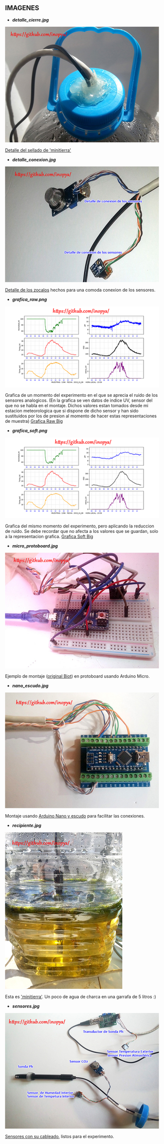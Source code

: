 ## IMAGENES

* ***detalle_cierre.jpg***

![](./pics/detalle_cierre.jpg)

[Detalle del sellado de 'minitierra'](https://github.com/inopya/mini-tierra/tree/master/imagenes/detalle_cierre.jpg)


* ***detalle_conexion.jpg***

![](./pics/detalle_conexion.jpg)

[Detalle de los zocalos](https://github.com/inopya/mini-tierra/tree/master/imagenes/detalle_conexion.jpg)  hechos para una comoda conexion de los sensores.



* ***grafica_raw.png***

![](./pics/grafica_raw.png)

Grafica de un momento del experimento en el que se aprecia el ruido de los sensores analogicos.
(En la grafica se ven datos de indice UV, sensor del que no se habla en el montaje. Dichos valores estan tomados desde mi estacion meteorologica que si dispone de dicho sensor y han sido sustituidos por los de presion al momento de hacer estas representaciones de muestra)
[Grafica Raw Big](https://github.com/inopya/mini-tierra/tree/master/imagenes/grafica_raw.png)


* ***grafica_soft.png***

![](./pics/grafica_soft.png)

Grafica del mismo momento del experimento, pero aplicando la reduccion de ruido.
Se debe recordar que no afecta a los valores que se guardan, solo a la representacion grafica.
[Grafica Soft Big](https://github.com/inopya/mini-tierra/tree/master/imagenes/grafica_soft.png)


* ***micro_protoboard.jpg***

![](./pics/micro_protoboard.jpg)

Ejemplo de montaje ([original Biot](https://github.com/inopya/mini-tierra/tree/master/imagenes/micro_protoboard.jpg)) en protoboard usando Arduino Micro. 


* ***nano_escudo.jpg***

![](./pics/nano_escudo.jpg)

Montaje usando [Arduino Nano y escudo](https://github.com/inopya/mini-tierra/tree/master/imagenes/nano_escudo.jpg) para facilitar las conexiones.


* ***recipiente.jpg***

![](./pics/recipiente.jpg)

Esta es ['minitierra'](https://github.com/inopya/mini-tierra/tree/master/imagenes/recipiente.jpg). Un poco de agua de charca en una garrafa de 5 litros :)


* ***sensores.jpg***

![](./pics/sensores.jpg)

[Sensores con su cableado](https://github.com/inopya/mini-tierra/tree/master/imagenes/sensores.jpg), listos para el experimento.
